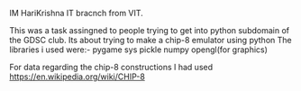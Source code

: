 IM HariKrishna IT bracnch from VIT.

This was a task assingned to people trying to get into python subdomain of the GDSC club.
Its about trying to make a chip-8 emulator using python
The libraries i used were:-
pygame
sys
pickle 
numpy
opengl(for graphics)

For data regarding the chip-8 constructions I had used https://en.wikipedia.org/wiki/CHIP-8
